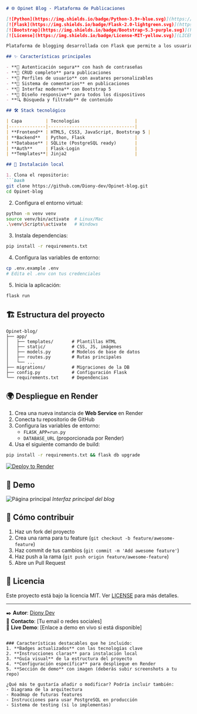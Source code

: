 ```markdown
# 🌐 Opinet Blog - Plataforma de Publicaciones

[![Python](https://img.shields.io/badge/Python-3.9+-blue.svg)](https://www.python.org/)
[![Flask](https://img.shields.io/badge/Flask-2.0-lightgreen.svg)](https://flask.palletsprojects.com/)
[![Bootstrap](https://img.shields.io/badge/Bootstrap-5.3-purple.svg)](https://getbootstrap.com/)
[![License](https://img.shields.io/badge/License-MIT-yellow.svg)](LICENSE)

Plataforma de blogging desarrollada con Flask que permite a los usuarios compartir sus conocimientos sobre tecnología, programación y más.

## ✨ Características principales

- **🔐 Autenticación segura** con hash de contraseñas
- **📝 CRUD completo** para publicaciones
- **👤 Perfiles de usuario** con avatares personalizables
- **💬 Sistema de comentarios** en publicaciones
- **🎨 Interfaz moderna** con Bootstrap 5
- **📱 Diseño responsive** para todos los dispositivos
- **🔍 Búsqueda y filtrado** de contenido

## 🛠 Stack tecnológico

| Capa         | Tecnologías                     |
|--------------|---------------------------------|
| **Frontend** | HTML5, CSS3, JavaScript, Bootstrap 5 |
| **Backend**  | Python, Flask                   |
| **Database** | SQLite (PostgreSQL ready)       |
| **Auth**     | Flask-Login                     |
| **Templates**| Jinja2                          |

## 🚀 Instalación local

1. Clona el repositorio:
```bash
git clone https://github.com/Diony-dev/Opinet-blog.git
cd Opinet-blog
```

2. Configura el entorno virtual:
```bash
python -m venv venv
source venv/bin/activate  # Linux/Mac
.\venv\Scripts\activate   # Windows
```

3. Instala dependencias:
```bash
pip install -r requirements.txt
```

4. Configura las variables de entorno:
```bash
cp .env.example .env
# Edita el .env con tus credenciales
```

5. Inicia la aplicación:
```bash
flask run
```

## 🏗 Estructura del proyecto

```
Opinet-blog/
├── app/
│   ├── templates/       # Plantillas HTML
│   ├── static/          # CSS, JS, imágenes
│   ├── models.py        # Modelos de base de datos
│   ├── routes.py        # Rutas principales
│   └── ...
├── migrations/          # Migraciones de la DB
├── config.py            # Configuración Flask
└── requirements.txt     # Dependencias
```

## 🌍 Despliegue en Render

1. Crea una nueva instancia de **Web Service** en Render
2. Conecta tu repositorio de GitHub
3. Configura las variables de entorno:
   - `FLASK_APP=run.py`
   - `DATABASE_URL` (proporcionada por Render)
4. Usa el siguiente comando de build:
```bash
pip install -r requirements.txt && flask db upgrade
```

[![Deploy to Render](https://render.com/images/deploy-to-render-button.svg)](https://render.com/deploy)

## 📸 Demo

![Página principal](https://raw.githubusercontent.com/Diony-dev/Opinet-blog/main/screenshots/home.png)
*Interfaz principal del blog*

## 🤝 Cómo contribuir

1. Haz un fork del proyecto
2. Crea una rama para tu feature (`git checkout -b feature/awesome-feature`)
3. Haz commit de tus cambios (`git commit -m 'Add awesome feature'`)
4. Haz push a la rama (`git push origin feature/awesome-feature`)
5. Abre un Pull Request

## 📄 Licencia

Este proyecto está bajo la licencia MIT. Ver [LICENSE](LICENSE) para más detalles.

---

✒️ **Autor**: [Diony Dev](https://github.com/Diony-dev)  
📧 **Contacto**: [Tu email o redes sociales]  
🔗 **Live Demo**: [Enlace a demo en vivo si está disponible]
```

### Características destacables que he incluido:
1. **Badges actualizados** con las tecnologías clave
2. **Instrucciones claras** para instalación local
3. **Guía visual** de la estructura del proyecto
4. **Configuración específica** para despliegue en Render
5. **Sección de demo** con imagen (deberás subir screenshots a tu repo)

¿Qué más te gustaría añadir o modificar? Podría incluir también:
- Diagrama de la arquitectura
- Roadmap de futuras features
- Instrucciones para usar PostgreSQL en producción
- Sistema de testing (si lo implementas)
